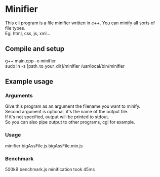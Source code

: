 # Minifier  
This cli program is a file minifier written in c++. You can minify all sorts of file types.  
Eg. html, css, js, xml...  
  
## Compile and setup 
g++ main.cpp -o minifier  
sudo ln -s [path_to_your_dir]/minifier /usr/local/bin/minifier  
  
## Example usage  
### Arguments  
Give this program as an argument the filename you want to minify.  
Second argument is optional, it's the name of the output file.  
If it's not specified, output will be printed to stdout.  
So you can also pipe output to other programs, cgi for example.  
  
### Usage  
minifier bigAssFile.js bigAssFile.min.js  
  
### Benchmark  
500kB benchmark.js minification took 45ms
